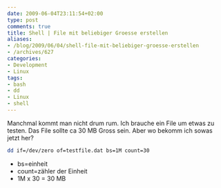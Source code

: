 ```yaml
---
date: 2009-06-04T23:11:54+02:00
type: post
comments: true
title: Shell | File mit beliebiger Groesse erstellen
aliases:
- /blog/2009/06/04/shell-file-mit-beliebiger-groesse-erstellen
- /archives/627
categories:
- Development
- Linux
tags:
- bash
- dd
- Linux
- shell
---
```


Manchmal kommt man nicht drum rum. Ich brauche ein File um etwas zu testen.
Das File sollte ca 30 MB Gross sein. Aber wo bekomm ich sowas jetzt her?

``` bash
dd if=/dev/zero of=testfile.dat bs=1M count=30
```

* bs=einheit
* count=zähler der Einheit
* 1M x 30 = 30 MB

